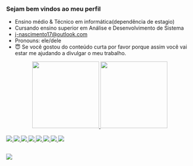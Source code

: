 ### Sejam bem vindos ao meu perfil

- Ensino médio & Técnico em informática(dependência de estagio)
- Cursando ensino superior em Análise e Desenvolvimento de Sistema
- j-nascimento17@outlook.com
- Pronouns: ele/dele
- 😇 Se você gostou do conteúdo curta por favor porque assim você vai estar me ajudando a divulgar o meu trabalho.

<div align="center">
   <a href="https://github.com/JNascimento-droid">
  <img height="180em" src="https://github-readme-stats.vercel.app/api?username=JNascimento-droid&show_icons=true&theme=dark&include_all_commits=true&count_private=true"/>
  <img height="180em" src="https://github-readme-stats.vercel.app/api/top-langs/?username=JNascimento-droid&layout=compact&langs_count=7&theme=dark"/>
</div>
  
<div style="display: inline_block"><br>
 <img src="https://img.icons8.com/ios-filled/50/000000/html-5--v1.png"/>
  
<img src="https://img.icons8.com/ios-filled/50/000000/css3.png"/>
  
<img src="https://img.icons8.com/ios-filled/50/000000/javascript-logo.png"/>
  
<img src="https://img.icons8.com/ios-filled/50/000000/jquery.png"/>
  
<img src="https://img.icons8.com/ios-glyphs/30/000000/php.png"/>
  
<img src="https://img.icons8.com/ios-filled/50/000000/sql.png"/>
  
<img src="https://img.icons8.com/ios-filled/50/000000/vb.png"/>
  
<img src="https://img.icons8.com/ios-filled/50/000000/c-sharp-logo.png"/>
  
</div>
  
##
  
<div>
   <a href=https://codepen.io/JN2020 target="_blank"><img src="https://img.icons8.com/ios-filled/50/000000/codepen.png"/ target="_blank"></a>
</div>
